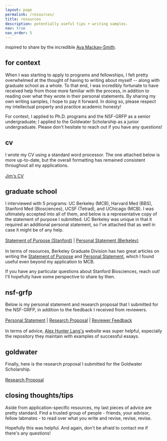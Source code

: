 ```yaml
---
layout: page
permalink: /resources/
title: resources
description: potentially useful tips + writing samples.
nav: true
nav_order: 5
---
```

inspired to share by the incredible [Ava Mackay-Smith](https://a-mackaysmith.com/).

## for context
When I was starting to apply to programs and fellowships, I felt pretty overwhelmed at the thought of having to writing about myself -- along with graduate school as a whole. To that end, I was incredibly fortunate to have received help from those more familiar with the process, in addition to reading over what they wrote in their personal statements. By sharing my own writing samples, I hope to pay it forward. In doing so, please respect my intellectual property and practice academic honesty!

For context, I applied to Ph.D. programs and the NSF-GRFP as a senior undergraduate; I applied to the Goldwater Scholarship as a junior undergraduate. Please don't hesitate to reach out if you have any questions!

## cv
I wrote my CV using a standard word processor. The one attached below is more up-to-date, but the overall formatting has remained consistent throughout all my applications.  
<br>
<a href='https://jimluzhang.com/assets/pdf/JLZ_CV.pdf'>Jim's CV</a>
<br>
## graduate school
I interviewed with 5 programs: UC Berkeley (MCB), Harvard Med (BBS), Stanford Med (Biosciences), UCSF (Tetrad), and UChicago (MCB). I was ultimately accepted into all of them, and below is a representative copy of the statement of purpose I submitted. UC Berkeley was unique in that it required an additional personal statement, so I've attached that as well in case it might be of any help.  
<br>
<a href='https://jimluzhang.com/assets/pdf/JLZ_SOP.pdf'>Statement of Purpose (Stanford)</a> | <a href='https://jimluzhang.com/assets/pdf/JLZ_PS.pdf'>Personal Statement (Berkeley)</a>  
<br>
In terms of resources, Berkeley Graduate Division has two great articles on writing the <a href='https://grad.berkeley.edu/admissions/steps-to-apply/requirements/statement-purpose/'>Statement of Purpose</a> and <a href='https://grad.berkeley.edu/admissions/steps-to-apply/requirements/personal-statement/'>Personal Statement</a>, which I found useful even beyond my application to MCB.

If you have any particular questions about Stanford Biosciences, reach out! I'll hopefully have some perspective to share by then.

## nsf-grfp
Below is my personal statement and research proposal that I submitted for the NSF-GRFP, in addition to the feedback I received from reviewers.  
<br>
<a href='https://jimluzhang.com/assets/pdf/JLZ_NSFPS.pdf'>Personal Statement</a> | <a href='https://jimluzhang.com/assets/pdf/JLZ_NSFRP.pdf'>Research Proposal</a> | <a href='https://jimluzhang.com/assets/pdf/JLZ_NSFFeedback.pdf'>Reviewer Feedback</a>  
<br>
In terms of advice, <a href='https://www.alexhunterlang.com/nsf-fellowship'>Alex Hunter Lang's</a> website was super helpful, especially the repository they maintain with examples of successful essays. 

## goldwater
Finally, here is the research proposal I submitted for the Goldwater Scholarship.  
<br>
<a href='https://jimluzhang.com/assets/pdf/JLZ_GWRP.pdf'>Research Proposal</a>
<br>

## closing thoughts/tips
Aside from application-specific resources, my last pieces of advice are pretty standard. Find a trusted group of people - friends, your advisor, fellow labmates - to read over what you write and revise, revise, revise. 

Hopefully this was helpful. And again, don't be afraid to contact me if there's any questions!